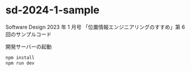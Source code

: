 # sd-2024-1-sample

Software Design 2023 年 1 月号 「位置情報エンジニアリングのすすめ」第 6 回のサンプルコード

開発サーバーの起動

```sh
npm install
npm run dev
```
